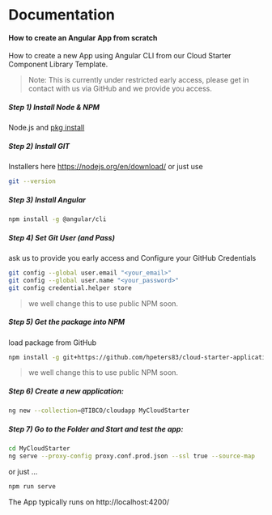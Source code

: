 # Documentation 
#### How to create an Angular App from scratch
How to create a new App using Angular CLI from our Cloud Starter Component Library Template.

> Note: This is currently under restricted early access, please get in contact with us via GitHub and we provide you access.

##### Step 1) Install Node & NPM
Node.js and [pkg install ](https://www.npmjs.com/get-npm)

##### Step 2) Install GIT
Installers here https://nodejs.org/en/download/ or just use

```bash
git --version
```

##### Step 3) Install Angular

```bash
npm install -g @angular/cli
```

##### Step 4) Set Git User (and Pass)
ask us to provide you early access and Configure your GitHub Credentials

```bash
git config --global user.email "<your_email>"
git config --global user.name "<your_password>"
git config credential.helper store
```

> we well change this to use public NPM soon.

##### Step 5) Get the package into NPM
load package from GitHub

```bash
npm install -g git+https://github.com/hpeters83/cloud-starter-application-template.git
```

> we well change this to use public NPM soon.

##### Step 6) Create a new application:

```bash
ng new --collection=@TIBCO/cloudapp MyCloudStarter
```

##### Step 7) Go to the Folder and Start and test the app:

```bash
cd MyCloudStarter
ng serve --proxy-config proxy.conf.prod.json --ssl true --source-map
```

or just ...

```bash
npm run serve
```

The App typically runs on http://localhost:4200/



